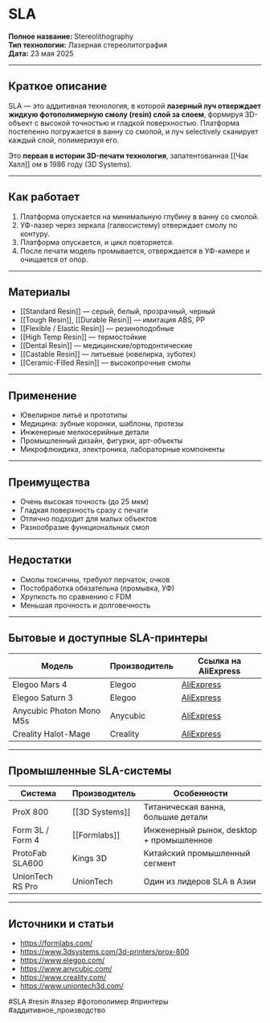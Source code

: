# SLA

**Полное название:** Stereolithography  
**Тип технологии:** Лазерная стереолитография  
**Дата:** 23 мая 2025

---

## Краткое описание
SLA — это аддитивная технология, в которой **лазерный луч отверждает жидкую фотополимерную смолу (resin) слой за слоем**, формируя 3D-объект с высокой точностью и гладкой поверхностью. Платформа постепенно погружается в ванну со смолой, и луч selectively сканирует каждый слой, полимеризуя его.

Это **первая в истории 3D-печати технология**, запатентованная [[Чак Халл]] ом в 1986 году (3D Systems).

---

## Как работает
1. Платформа опускается на минимальную глубину в ванну со смолой.
2. УФ-лазер через зеркала (галвосистему) отверждает смолу по контуру.
3. Платформа опускается, и цикл повторяется.
4. После печати модель промывается, отверждается в УФ-камере и очищается от опор.

---

## Материалы
- [[Standard Resin]] — серый, белый, прозрачный, черный
- [[Tough Resin]], [[Durable Resin]] — имитация ABS, PP
- [[Flexible / Elastic Resin]] — резиноподобные
- [[High Temp Resin]] — термостойкие
- [[Dental Resin]] — медицинские/ортодонтические
- [[Castable Resin]] — литьевые (ювелирка, зуботех)
- [[Ceramic-Filled Resin]] — высокопрочные смолы

---

## Применение
- Ювелирное литьё и прототипы
- Медицина: зубные коронки, шаблоны, протезы
- Инженерные мелкосерийные детали
- Промышленный дизайн, фигурки, арт-объекты
- Микрофлюидика, электроника, лабораторные компоненты

---

## Преимущества
- Очень высокая точность (до 25 мкм)
- Гладкая поверхность сразу с печати
- Отлично подходит для малых объектов
- Разнообразие функциональных смол

---

## Недостатки
- Смолы токсичны, требуют перчаток, очков
- Постобработка обязательна (промывка, УФ)
- Хрупкость по сравнению с FDM
- Меньшая прочность и долговечность

---

## Бытовые и доступные SLA-принтеры

| Модель           | Производитель | Ссылка на AliExpress |
|------------------|---------------|-----------------------|
| Elegoo Mars 4    | Elegoo        | [AliExpress](https://www.aliexpress.com/item/1005006187024330.html) |
| Elegoo Saturn 3  | Elegoo        | [AliExpress](https://www.aliexpress.com/item/1005006101272736.html) |
| Anycubic Photon Mono M5s | Anycubic | [AliExpress](https://www.aliexpress.com/item/1005006132027574.html) |
| Creality Halot-Mage | Creality    | [AliExpress](https://www.aliexpress.com/item/1005006093108001.html) |

---

## Промышленные SLA-системы

| Система          | Производитель  | Особенности                              |
| ---------------- | -------------- | ---------------------------------------- |
| ProX 800         | [[3D Systems]] | Титаническая ванна, большие детали       |
| Form 3L / Form 4 | [[Formlabs]]   | Инженерный рынок, desktop + промышленное |
| ProtoFab SLA600  | Kings 3D       | Китайский промышленный сегмент           |
| UnionTech RS Pro | UnionTech      | Один из лидеров SLA в Азии               |

---

## Источники и статьи
- https://formlabs.com/
- https://www.3dsystems.com/3d-printers/prox-800
- https://www.elegoo.com/
- https://www.anycubic.com/
- https://www.creality.com/
- https://www.uniontech3d.com/

#SLA #resin #лазер #фотополимер #принтеры #аддитивное_производство